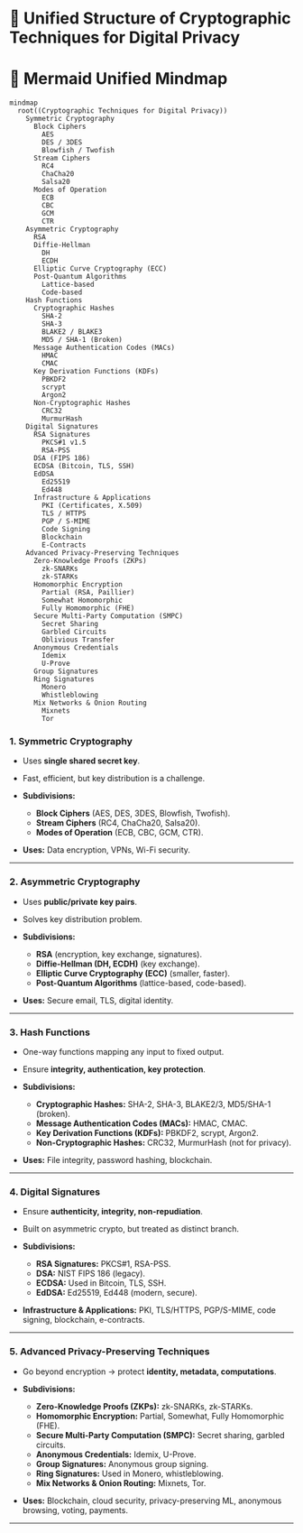 # 🌳 Unified Structure of Cryptographic Techniques for Digital Privacy
# 🌳 Mermaid Unified Mindmap

```mermaid
mindmap
  root((Cryptographic Techniques for Digital Privacy))
    Symmetric Cryptography
      Block Ciphers
        AES
        DES / 3DES
        Blowfish / Twofish
      Stream Ciphers
        RC4
        ChaCha20
        Salsa20
      Modes of Operation
        ECB
        CBC
        GCM
        CTR
    Asymmetric Cryptography
      RSA
      Diffie-Hellman
        DH
        ECDH
      Elliptic Curve Cryptography (ECC)
      Post-Quantum Algorithms
        Lattice-based
        Code-based
    Hash Functions
      Cryptographic Hashes
        SHA-2
        SHA-3
        BLAKE2 / BLAKE3
        MD5 / SHA-1 (Broken)
      Message Authentication Codes (MACs)
        HMAC
        CMAC
      Key Derivation Functions (KDFs)
        PBKDF2
        scrypt
        Argon2
      Non-Cryptographic Hashes
        CRC32
        MurmurHash
    Digital Signatures
      RSA Signatures
        PKCS#1 v1.5
        RSA-PSS
      DSA (FIPS 186)
      ECDSA (Bitcoin, TLS, SSH)
      EdDSA
        Ed25519
        Ed448
      Infrastructure & Applications
        PKI (Certificates, X.509)
        TLS / HTTPS
        PGP / S-MIME
        Code Signing
        Blockchain
        E-Contracts
    Advanced Privacy-Preserving Techniques
      Zero-Knowledge Proofs (ZKPs)
        zk-SNARKs
        zk-STARKs
      Homomorphic Encryption
        Partial (RSA, Paillier)
        Somewhat Homomorphic
        Fully Homomorphic (FHE)
      Secure Multi-Party Computation (SMPC)
        Secret Sharing
        Garbled Circuits
        Oblivious Transfer
      Anonymous Credentials
        Idemix
        U-Prove
      Group Signatures
      Ring Signatures
        Monero
        Whistleblowing
      Mix Networks & Onion Routing
        Mixnets
        Tor
```


### **1. Symmetric Cryptography**

* Uses **single shared secret key**.
* Fast, efficient, but key distribution is a challenge.
* **Subdivisions:**

  * **Block Ciphers** (AES, DES, 3DES, Blowfish, Twofish).
  * **Stream Ciphers** (RC4, ChaCha20, Salsa20).
  * **Modes of Operation** (ECB, CBC, GCM, CTR).
* **Uses:** Data encryption, VPNs, Wi-Fi security.

---

### **2. Asymmetric Cryptography**

* Uses **public/private key pairs**.
* Solves key distribution problem.
* **Subdivisions:**

  * **RSA** (encryption, key exchange, signatures).
  * **Diffie-Hellman (DH, ECDH)** (key exchange).
  * **Elliptic Curve Cryptography (ECC)** (smaller, faster).
  * **Post-Quantum Algorithms** (lattice-based, code-based).
* **Uses:** Secure email, TLS, digital identity.

---

### **3. Hash Functions**

* One-way functions mapping any input to fixed output.
* Ensure **integrity, authentication, key protection**.
* **Subdivisions:**

  * **Cryptographic Hashes:** SHA-2, SHA-3, BLAKE2/3, MD5/SHA-1 (broken).
  * **Message Authentication Codes (MACs):** HMAC, CMAC.
  * **Key Derivation Functions (KDFs):** PBKDF2, scrypt, Argon2.
  * **Non-Cryptographic Hashes:** CRC32, MurmurHash (not for privacy).
* **Uses:** File integrity, password hashing, blockchain.

---

### **4. Digital Signatures**

* Ensure **authenticity, integrity, non-repudiation**.
* Built on asymmetric crypto, but treated as distinct branch.
* **Subdivisions:**

  * **RSA Signatures:** PKCS#1, RSA-PSS.
  * **DSA:** NIST FIPS 186 (legacy).
  * **ECDSA:** Used in Bitcoin, TLS, SSH.
  * **EdDSA:** Ed25519, Ed448 (modern, secure).
* **Infrastructure & Applications:** PKI, TLS/HTTPS, PGP/S-MIME, code signing, blockchain, e-contracts.

---

### **5. Advanced Privacy-Preserving Techniques**

* Go beyond encryption → protect **identity, metadata, computations**.
* **Subdivisions:**

  * **Zero-Knowledge Proofs (ZKPs):** zk-SNARKs, zk-STARKs.
  * **Homomorphic Encryption:** Partial, Somewhat, Fully Homomorphic (FHE).
  * **Secure Multi-Party Computation (SMPC):** Secret sharing, garbled circuits.
  * **Anonymous Credentials:** Idemix, U-Prove.
  * **Group Signatures:** Anonymous group signing.
  * **Ring Signatures:** Used in Monero, whistleblowing.
  * **Mix Networks & Onion Routing:** Mixnets, Tor.
* **Uses:** Blockchain, cloud security, privacy-preserving ML, anonymous browsing, voting, payments.

---
